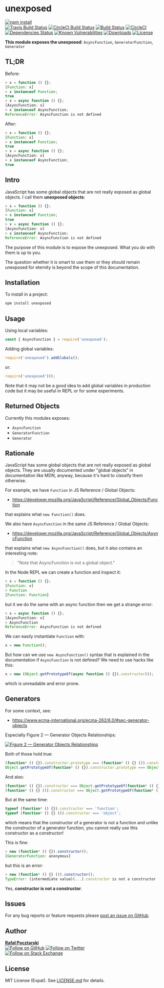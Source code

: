 unexposed
=
[![npm install][install-img]][npm-url]
<br>
[![Travis Build Status][travis-shield]][travis-url]
[![CircleCI Build Status][circle-shield]][circle-url]
[![Build Status][travis-img]][travis-url]
[![CircleCI][circle-img]][circle-url]
[![Dependencies Status][david-img]][david-url]
[![Known Vulnerabilities][snyk-img]][snyk-url]
[![Downloads][downloads-img]][stats-url]
[![License][license-img]][license-url]

**This module exposes the unexposed**: `AsyncFunction`, `GeneratorFunction`, `Generator`

TL;DR
-
Before:
```js
> x = function () {};
[Function: x]
> x instanceof Function;
true
> x = async function () {};
[AsyncFunction: x]
> x instanceof AsyncFunction;
ReferenceError: AsyncFunction is not defined
```

After:
```js
> x = function () {};
[Function: x]
> x instanceof Function;
true
> x = async function () {};
[AsyncFunction: x]
> x instanceof AsyncFunction;
true
```

Intro
-
JavaScript has some global objects that are not really exposed as global objects.
I call them **unexposed objects**:

```js
> x = function () {};
[Function: x]
> x instanceof Function;
true
> x = async function () {};
[AsyncFunction: x]
> x instanceof AsyncFunction;
ReferenceError: AsyncFunction is not defined
```

The purpose of this module is to expose the unexposed.
What you do with them is up to you.

The question whether it is smart to use them or they should remain unexposed for eternity
is beyond the scope of this documentation.

Installation
-
To install in a project:
```sh
npm install unexposed
```

Usage
-
Using local variables:
```js
const { AsyncFunction } = require('unexposed');
```

Adding global variables:
```js
require('unexposed').addGlobals();
```
or:
```js
require('unexposed')();
```

Note that it may not be a good idea to add global variables in production code
but it may be useful in REPL or for some experiments.

Returned Objects
-
Currently this modules exposes:

- `AsyncFunction`
- `GeneratorFunction`
- `Generator`

Rationale
-
JavaScript has some global objects that are not really exposed as global objects.
They are usually documented under "global objects" in documentation like MDN, anyway,
because it's hard to classify them otherwise.

For example, we have `Function` in JS Reference / Global Objects:

- https://developer.mozilla.org/JavaScript/Reference/Global_Objects/Function

that explains what `new Function()` does.

We also have `AsyncFunction` in the same JS Reference / Global Objects:

- https://developer.mozilla.org/JavaScript/Reference/Global_Objects/AsyncFunction

that explains what `new AsyncFunction()` does, but it also contains an interesting note:

> "Note that AsyncFunction is not a global object."

In the Node REPL we can create a function and inspect it:

```js
> x = function () {};
[Function: x]
> Function
[Function: Function]
```

but it we do the same with an async function then we get a strange error:

```js
> x = async function () {};
[AsyncFunction: x]
> AsyncFunction
ReferenceError: AsyncFunction is not defined
```

We can easily instantiate `Function` with:

```js
x = new Function();
```

But how can we use `new AsyncFunction()` syntax that is explained in the documentation if `AsyncFunction` is not defined? We need to use hacks like this:

```js
x = new (Object.getPrototypeOf(async function () {}).constructor)();
```

which is unreadable and error prone.

Generators
-
For some context, see:

- https://www.ecma-international.org/ecma-262/6.0/#sec-generator-objects

Especially Figure 2 — Generator Objects Relationships:

[![Figure 2 — Generator Objects Relationships](https://www.ecma-international.org/ecma-262/6.0/figure-2.png)](https://www.ecma-international.org/ecma-262/6.0/#sec-generator-objects)

Both of those hold true:
```js
(function* () {}).constructor.prototype === (function* () {} ()).constructor;
Object.getPrototypeOf(function* () {}).constructor.prototype === Object.getPrototypeOf(function* () {} ()).constructor;
```

And also:
```js
(function* () {}).constructor === Object.getPrototypeOf(function* () {}).constructor;
(function* () {} ()).constructor === Object.getPrototypeOf(function* () {} ()).constructor;
```

But at the same time:
```js
typeof (function* () {}).constructor === 'function';
typeof (function* () {} ()).constructor === 'object';
```
which means that the constructor of a generator is not a function and unlike the constructor of a generator function, you cannot really use this constructor as a constructor!

This is fine:
```js
> new (function* () {}).constructor();
[GeneratorFunction: anonymous]
```
but this is an error:
```js
> new (function* () {} ()).constructor();
TypeError: (intermediate value)(...).constructor is not a constructor
```

Yes, **constructor is not a constructor**.

Issues
------
For any bug reports or feature requests please
[post an issue on GitHub][issues-url].

Author
------
[**Rafał Pocztarski**](https://pocztarski.com/)
<br/>
[![Follow on GitHub][github-follow-img]][github-follow-url]
[![Follow on Twitter][twitter-follow-img]][twitter-follow-url]
<br/>
[![Follow on Stack Exchange][stackexchange-img]][stackoverflow-url]

License
-------
MIT License (Expat). See [LICENSE.md](LICENSE.md) for details.

[npm-url]: https://www.npmjs.com/package/unexposed
[github-url]: https://github.com/rsp/node-unexposed
[readme-url]: https://github.com/rsp/node-unexposed#readme
[issues-url]: https://github.com/rsp/node-unexposed/issues
[license-url]: https://github.com/rsp/node-unexposed/blob/master/LICENSE.md
[travis-url]: https://travis-ci.org/rsp/node-unexposed
[travis-img]: https://travis-ci.org/rsp/node-unexposed.svg?branch=master
[travis-shield]: https://img.shields.io/travis/rsp/node-unexposed.svg?label=Travis+CI
[circle-url]: https://circleci.com/gh/rsp/node-unexposed
[circle-img]: https://circleci.com/gh/rsp/node-unexposed.svg
[circle-shield]: https://img.shields.io/circleci/project/github/rsp/node-unexposed.svg?label=Circle+CI
[snyk-url]: https://snyk.io/test/github/rsp/node-unexposed
[snyk-img]: https://snyk.io/test/github/rsp/node-unexposed/badge.svg
[david-url]: https://david-dm.org/rsp/node-unexposed
[david-img]: https://david-dm.org/rsp/node-unexposed/status.svg
[install-img]: https://nodei.co/npm/unexposed.png?compact=true
[downloads-img]: https://img.shields.io/npm/dt/unexposed.svg
[license-img]: https://img.shields.io/npm/l/unexposed.svg
[stats-url]: http://npm-stat.com/charts.html?package=unexposed
[github-follow-url]: https://github.com/rsp
[github-follow-img]: https://img.shields.io/github/followers/rsp.svg?style=social&label=Follow
[twitter-follow-url]: https://twitter.com/intent/follow?screen_name=pocztarski
[twitter-follow-img]: https://img.shields.io/twitter/follow/pocztarski.svg?style=social&label=Follow
[stackoverflow-url]: https://stackoverflow.com/users/613198/rsp
[stackexchange-url]: https://stackexchange.com/users/303952/rsp
[stackexchange-img]: https://stackexchange.com/users/flair/303952.png
